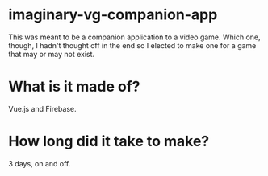 # imaginary-vg-companion-app
This was meant to be a companion application to a video game. Which one, though, I hadn't thought off in the end so I elected to make one for a game that may or may not exist.

# What is it made of?
Vue.js and Firebase.

# How long did it take to make?
3 days, on and off.
